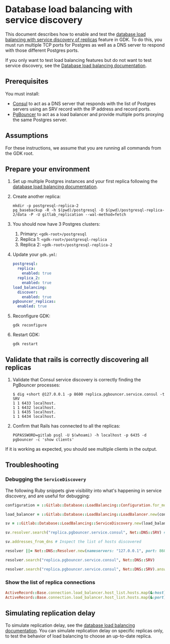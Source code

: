 # Database load balancing with service discovery

This document describes how to enable and test the [database load balancing with service discovery of replicas](https://docs.gitlab.com/ee/administration/postgresql/database_load_balancing.html#service-discovery) feature in GDK. To do this, you must run multiple TCP ports for Postgres as well as a DNS server to respond with those different Postgres ports.

If you only want to test load balancing features but do not want to test service discovery, see the [Database load balancing documentation](database_load_balancing.md).

## Prerequisites

You must install:

- [Consul](https://developer.hashicorp.com/consul/docs/install) to act as a DNS server that responds with the list of Postgres servers using an SRV record with the IP address and record ports.
- [PgBouncer](https://www.pgbouncer.org/install.html) to act as a load balancer and provide multiple ports proxying the same Postgres server.

## Assumptions

For these instructions, we assume that you are running all commands from the GDK root.

## Prepare your environment

1. Set up multiple Postgres instances and your first replica following the [database load balancing documentation](database_load_balancing.md).

1. Create another replica:

    ```shell
    mkdir -p postgresql-replica-2
    pg_basebackup -R -h $(pwd)/postgresql -D $(pwd)/postgresql-replica-2/data -P -U gitlab_replication --wal-method=fetch
    ```

1. You should now have 3 Postgres clusters:

   1. Primary: `<gdk-root>/postgresql`
   1. Replica 1: `<gdk-root>/postgresql-replica`
   1. Replica 2: `<gdk-root>/postgresql-replica-2`

1. Update your `gdk.yml`:

   ```yaml
   postgresql:
     replica:
       enabled: true
     replica_2:
       enabled: true
   load_balancing:
     discover:
       enabled: true
   pgbouncer_replicas:
     enabled: true
   ```

1. Reconfigure GDK:

    ```shell
    gdk reconfigure
    ```

1. Restart GDK:

    ```shell
    gdk restart
    ```

## Validate that rails is correctly discovering all replicas

1. Validate that Consul service discovery is correctly finding the PgBouncer processes:

    ```shell
    $ dig +short @127.0.0.1 -p 8600 replica.pgbouncer.service.consul -t SRV
    1 1 6433 localhost.
    1 1 6432 localhost.
    1 1 6435 localhost.
    1 1 6434 localhost.
    ```

1. Confirm that Rails has connected to all the replicas:

   ```shell
   PGPASSWORD=gitlab psql -U $(whoami) -h localhost -p 6435 -d pgbouncer -c 'show clients'
   ```

If it is working as expected, you should see multiple clients in the output.

## Troubleshooting

### Debugging the `ServiceDiscovery`

The following Ruby snippets give visibility into what's happening in
service discovery, and are useful for debugging:

```ruby
configuration = ::Gitlab::Database::LoadBalancing::Configuration.for_model(::ActiveRecord::Base)

load_balancer = ::Gitlab::Database::LoadBalancing::LoadBalancer.new(configuration)

sv = ::Gitlab::Database::LoadBalancing::ServiceDiscovery.new(load_balancer, **configuration.service_discovery)

sv.resolver.search("replica.pgbouncer.service.consul", Net::DNS::SRV) # Inspect the DNS result

sv.addresses_from_dns # Inspect the list of hosts discovered
```

```ruby
resolver ||= Net::DNS::Resolver.new(nameservers: "127.0.0.1", port: 8600, use_tcp: true)

resolver.search("replica.pgbouncer.service.consul", Net::DNS::SRV)

resolver.search("replica.pgbouncer.service.consul", Net::DNS::SRV).answer.map { |r| { host: r.host, port: r.port } }
```

### Show the list of replica connections

```ruby
ActiveRecord::Base.connection.load_balancer.host_list.hosts.map(&:host)
ActiveRecord::Base.connection.load_balancer.host_list.hosts.map(&:port)
```

## Simulating replication delay

To simulate replication delay, see the [database load balancing documentation](database_load_balancing.md#simulating-replication-delay). You can simulate replication delay on specific replicas only, to test the behavior of load balancing to choose an up-to-date replica.
